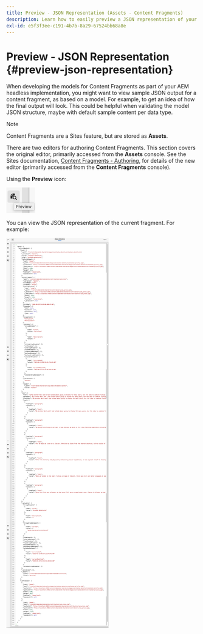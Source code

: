 ```yaml
---
title: Preview - JSON Representation (Assets - Content Fragments)
description: Learn how to easily preview a JSON representation of your Content Fragments when implementing your AEM headless solution.
exl-id: e5f3f3ee-c191-4b7b-8a29-67524bb68a8e
---
```

# Preview - JSON Representation {#preview-json-representation}

When developing the models for Content Fragments as part of your AEM headless implementation, you might want to view sample JSON output for a content fragment, as based on a model. For example, to get an idea of how the final output will look. This could be helpful when validating the model JSON structure, maybe with default sample content per data type.

>[!NOTE]
>
>Content Fragments are a Sites feature, but are stored as **Assets**. 
>
>There are two editors for authoring Content Fragments. This section covers the original editor, primarily accessed from the **Assets** console. See the Sites documentation, [Content Fragments - Authoring](/help/sites-cloud/administering/content-fragments/authoring.md), for details of the new editor (primarily accessed from the **Content Fragments** console).

Using the **Preview** icon:

![Content Fragment Editor - Preview tab](assets/cfm-preview-01.png)

You can view the JSON representation of the current fragment. For example:

![Content Fragment Editor - Preview of a Fragment](assets/cfm-preview-02.png)

<!--
**Copy URL** allows you to copy to clipboard the URL for either author or publish.
-->